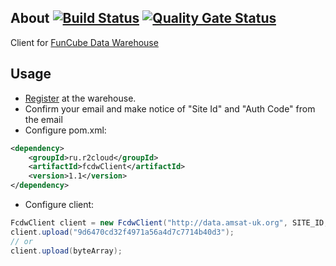 ## About [![Build Status](https://travis-ci.com/dernasherbrezon/fcdwClient.svg?branch=master)](https://travis-ci.com/dernasherbrezon/fcdwClient) [![Quality Gate Status](https://sonarcloud.io/api/project_badges/measure?project=ru.r2cloud%3AfcdwClient&metric=alert_status)](https://sonarcloud.io/dashboard?id=ru.r2cloud%3AfcdwClient)

Client for [FunCube Data Warehouse](http://data.amsat-uk.org/)

## Usage

* [Register](http://data.amsat-uk.org/registration) at the warehouse.
* Confirm your email and make notice of "Site Id" and "Auth Code" from the email
* Configure pom.xml:

```xml
<dependency>
    <groupId>ru.r2cloud</groupId>
    <artifactId>fcdwClient</artifactId>
    <version>1.1</version>
</dependency>
```
* Configure client:

```java
FcdwClient client = new FcdwClient("http://data.amsat-uk.org", SITE_ID, AUTH_CODE);
client.upload("9d6470cd32f4971a56a4d7c7714b40d3");
// or
client.upload(byteArray);
```